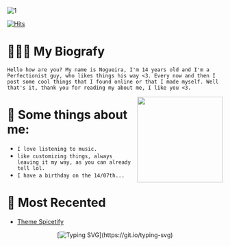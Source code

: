  ![1](https://github.com/TlkW/TlkW/assets/110054625/f9c5eeb3-5df9-43fa-a95d-5bcf6e2eb47d)



</div>

[![Hits](https://hits.sh/github.com/TlkW/beautify-github-profile.svg?style=for-the-badge&label=Visits&extraCount=5&color=cdadad&labelColor=4d2f72&logo=slug)](https://hits.sh/github.com/rzashakeri/beautify-github-profile/)


 # 👨🏻‍💻 My Biografy
 ``Hello how are you? My name is Nogueira, I'm 14 years old and I'm a Perfectionist guy, who likes things his way <3. Every now and then I post some cool things that I found online or that I made myself. Well that's it, thank you for reading my about me, I like you <3.``

<a href="#"><img align="right" src="https://i.pinimg.com/564x/cb/54/10/cb5410ae82bb789a203348c7fb1f7e75.jpg" width="200 " height="200" /></a>


 # 📌 Some things about me:
 
- ``I love listening to music.``
- ``like customizing things, always leaving it my way, as you can already tell lol.``
- ``I have a birthday on the 14/07th...``

 # 📢 Most Recented

- [Theme Spicetify](https://github.com/TlkW/Theme-Purple-Orange-Spicetify)

<div align="center">

[![Typing SVG](https://readme-typing-svg.demolab.com?font=Fira+Code&pause=1000&color=CDADAD&background=150F1F00&random=false&width=435&lines=Thanks+for+visit+my+profile+%3C3;And+yes%2C+i+love+purple+with+orange.)](https://git.io/typing-svg)

</div>
